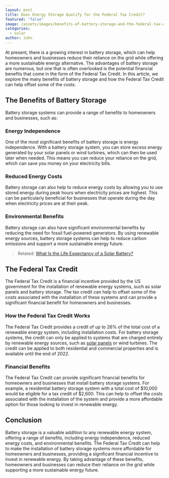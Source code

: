 ```yaml
---
layout: post
title: Does Energy Storage Qualify for the Federal Tax Credit?
featured: "false"
image: /assets/images/benefits-of-battery-storage-and-the-federal-tax-credit.png
categories:
  - solar
author: John
---
```


At present, there is a growing interest in battery storage, which can help homeowners and businesses reduce their reliance on the grid while offering a more sustainable energy alternative. The advantages of battery storage are numerous, but one that is often overlooked is the potential financial benefits that come in the form of the Federal Tax Credit. In this article, we explore the many benefits of battery storage and how the Federal Tax Credit can help offset some of the costs.

## The Benefits of Battery Storage

Battery storage systems can provide a range of benefits to homeowners and businesses, such as:

### Energy Independence

One of the most significant benefits of battery storage is energy independence. With a battery storage system, you can store excess energy generated by your solar panels or wind turbines, which can then be used later when needed. This means you can reduce your reliance on the grid, which can save you money on your electricity bills.

### Reduced Energy Costs

Battery storage can also help to reduce energy costs by allowing you to use stored energy during peak hours when electricity prices are highest. This can be particularly beneficial for businesses that operate during the day when electricity prices are at their peak.

### Environmental Benefits

Battery storage can also have significant environmental benefits by reducing the need for fossil fuel-powered generators. By using renewable energy sources, battery storage systems can help to reduce carbon emissions and support a more sustainable energy future.

> Related: [What Is the Life Expectancy of a Solar Battery?](/what-is-the-life-expectancy-of-a-solar-battery/)

## The Federal Tax Credit

The Federal Tax Credit is a financial incentive provided by the US government for the installation of renewable energy systems, such as solar panels and battery storage. The tax credit can help to offset some of the costs associated with the installation of these systems and can provide a significant financial benefit for homeowners and businesses.

### How the Federal Tax Credit Works

The Federal Tax Credit provides a credit of up to 26% of the total cost of a renewable energy system, including installation costs. For battery storage systems, the credit can only be applied to systems that are charged entirely by renewable energy sources, such as [solar panels](/are-solar-panels-a-good-investment-for-you/) or wind turbines. The credit can be applied to both residential and commercial properties and is available until the end of 2022.

### Financial Benefits

The Federal Tax Credit can provide significant financial benefits for homeowners and businesses that install battery storage systems. For example, a residential battery storage system with a total cost of $10,000 would be eligible for a tax credit of $2,600. This can help to offset the costs associated with the installation of the system and provide a more affordable option for those looking to invest in renewable energy.

## Conclusion

Battery storage is a valuable addition to any renewable energy system, offering a range of benefits, including energy independence, reduced energy costs, and environmental benefits. The Federal Tax Credit can help to make the installation of battery storage systems more affordable for homeowners and businesses, providing a significant financial incentive to invest in renewable energy. By taking advantage of these benefits, homeowners and businesses can reduce their reliance on the grid while supporting a more sustainable energy future.
